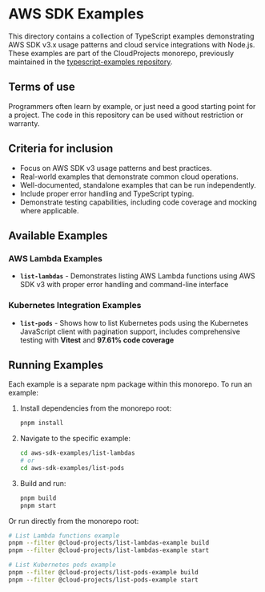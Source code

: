 # AWS SDK Examples

This directory contains a collection of TypeScript examples demonstrating AWS SDK v3.x usage patterns and cloud service integrations with Node.js. These examples are part of the CloudProjects monorepo, previously maintained in the [typescript-examples repository](https://github.com/davidxjohnson/typescript-examples).

## Terms of use
Programmers often learn by example, or just need a good starting point for a project. The code in this repository can be used without restriction or warranty.

## Criteria for inclusion
- Focus on AWS SDK v3 usage patterns and best practices.
- Real-world examples that demonstrate common cloud operations.
- Well-documented, standalone examples that can be run independently.
- Include proper error handling and TypeScript typing.
- Demonstrate testing capabilities, including code coverage and mocking where applicable.

## Available Examples

### AWS Lambda Examples
- **`list-lambdas`** - Demonstrates listing AWS Lambda functions using AWS SDK v3 with proper error handling and command-line interface

### Kubernetes Integration Examples  
- **`list-pods`** - Shows how to list Kubernetes pods using the Kubernetes JavaScript client with pagination support, includes comprehensive testing with **Vitest** and **97.61% code coverage**

## Running Examples

Each example is a separate npm package within this monorepo. To run an example:

1. Install dependencies from the monorepo root:
   ```bash
   pnpm install
   ```

2. Navigate to the specific example:
   ```bash
   cd aws-sdk-examples/list-lambdas
   # or
   cd aws-sdk-examples/list-pods
   ```

3. Build and run:
   ```bash
   pnpm build
   pnpm start
   ```

Or run directly from the monorepo root:
```bash
# List Lambda functions example
pnpm --filter @cloud-projects/list-lambdas-example build
pnpm --filter @cloud-projects/list-lambdas-example start

# List Kubernetes pods example  
pnpm --filter @cloud-projects/list-pods-example build
pnpm --filter @cloud-projects/list-pods-example start
```